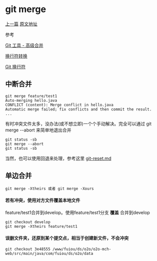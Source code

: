 # git merge
[上一篇](https://github.com/penghcn/start/blob/master/git/git-flow.md) 
[原文地址](https://github.com/penghcn/start/blob/master/git/git-merge.md)

参考 

[Git 工具 - 高级合并](https://git-scm.com/book/zh/v2/Git-%E5%B7%A5%E5%85%B7-%E9%AB%98%E7%BA%A7%E5%90%88%E5%B9%B6)

[换行符转换](https://blog.csdn.net/maikforever/article/details/17630353)

[Git 换行符](https://segmentfault.com/q/1010000011799577)

## 中断合并
    git merge feature/test1
    Auto-merging hello.java
    CONFLICT (content): Merge conflict in hello.java
    Automatic merge failed; fix conflicts and then commit the result.
    ...

有时冲突文件太多，没办法(或不想立即)一个个手动解决。完全可以通过 git merge --abort 来简单地退出合并

    git status -sb
    git merge --abort
    git status -sb

当然，也可以使用回退来处理，参考这里 [git-reset.md](./git-reset.md)

## 单边合并
    git merge -Xtheirs 或者 git merge -Xours

#### 若有冲突，使用对方文件覆盖本地文件
feature/test1合并到develop。使用feature/test1分支 **覆盖** 合并到develop
    
    git checkout develop
    git merge -Xtheirs feature/test1

#### 误删文件夹，还原到某个提交点，相当于创建新文件，不会冲突
    git checkout 3e48555 /www/fuiou/ds/o2o/o2o-mch-web/src/main/java/com/fuiou/ds/o2o/data